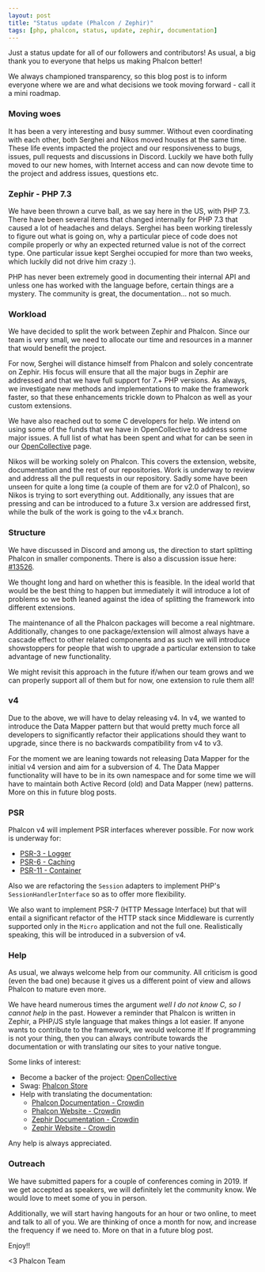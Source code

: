 ```yaml
---
layout: post
title: "Status update (Phalcon / Zephir)"
tags: [php, phalcon, status, update, zephir, documentation]
---
```


Just a status update for all of our followers and contributors! As usual, a big thank you to everyone that helps us making Phalcon better!

We always championed transparency, so this blog post is to inform everyone where we are and what decisions we took moving forward - call it a mini roadmap.

### Moving woes
It has been a very interesting and busy summer. Without even coordinating with each other, both Serghei and Nikos moved houses at the same time. These life events impacted the project and our responsiveness to bugs, issues, pull requests and discussions in Discord. Luckily we have both fully moved to our new homes, with Internet access and can now devote time to the project and address issues, questions etc.

### Zephir - PHP 7.3
We have been thrown a curve ball, as we say here in the US, with PHP 7.3. There have been several items that changed internally for PHP 7.3 that caused a lot of headaches and delays. Serghei has been working tirelessly to figure out what is going on, why a particular piece of code does not compile properly or why an expected returned value is not of the correct type. One particular issue kept Serghei occupied for more than two weeks, which luckily did not drive him crazy :).

PHP has never been extremely good in documenting their internal API and unless one has worked with the language before, certain things are a mystery. The community is great, the documentation... not so much.

### Workload
We have decided to split the work between Zephir and Phalcon. Since our team is very small, we need to allocate our time and resources in a manner that would benefit the project.

For now, Serghei will distance himself from Phalcon and solely concentrate on Zephir. His focus will ensure that all the major bugs in Zephir are addressed and that we have full support for 7.+ PHP versions. As always, we investigate new methods and implementations to make the framework faster, so that these enhancements trickle down to Phalcon as well as your custom extensions.

We have also reached out to some C developers for help. We intend on using some of the funds that we have in OpenCollective to address some major issues. A full list of what has been spent and what for can be seen in our [OpenCollective](https://opencollective.com/phalcon) page.

Nikos will be working solely on Phalcon. This covers the extension, website, documentation and the rest of our repositories. Work is underway to review and address all the pull requests in our repository. Sadly some have been unseen for quite a long time (a couple of them are for v2.0 of Phalcon), so Nikos is trying to sort everything out. Additionally, any issues that are pressing and can be introduced to a future 3.x version are addressed first, while the bulk of the work is going to the v4.x branch.

### Structure
We have discussed in Discord and among us, the direction to start splitting Phalcon in smaller components. There is also a discussion issue here:  [#13526](https://github.com/phalcon/cphalcon/issues/13526).

We thought long and hard on whether this is feasible. In the ideal world that would be the best thing to happen but immediately it will introduce a lot of problems so we both leaned against the idea of splitting the framework into different extensions.

The maintenance of all the Phalcon packages will become a real nightmare. Additionally, changes to one package/extension will almost always have a cascade effect to other related components and as such we will introduce showstoppers for people that wish to upgrade a particular extension to take advantage of new functionality.

We might revisit this approach in the future if/when our team grows and we can properly support all of them but for now, one extension to rule them all!

### v4
Due to the above, we will have to delay releasing v4. In v4, we wanted to introduce the Data Mapper pattern but that would pretty much force all developers to significantly refactor their applications should they want to upgrade, since there is no backwards compatibility from v4 to v3. 

For the moment we are leaning towards not releasing Data Mapper for the initial v4 version and aim for a subversion of 4. The Data Mapper functionality will have to be in its own namespace and for some time we will have to maintain both Active Record (old) and Data Mapper (new) patterns. More on this in future blog posts.

### PSR
Phalcon v4 will implement PSR interfaces wherever possible. For now work is underway for:
- [PSR-3 - Logger](https://github.com/phalcon/cphalcon/issues/13438)
- [PSR-6 - Caching](https://github.com/phalcon/cphalcon/issues/13439)
- [PSR-11 - Container](https://github.com/phalcon/cphalcon/issues/12295)

Also we are refactoring the `Session` adapters to implement PHP's `SessionHandlerInterface` so as to offer more flexibility.

We also want to implement PSR-7 (HTTP Message Interface) but that will entail a significant refactor of the HTTP stack since Middleware is currently supported only in the `Micro` application and not the full one. Realistically speaking, this will be introduced in a subversion of v4.

### Help
As usual, we always welcome help from our community. All criticism is good (even the bad one) because it gives us a different point of view and allows Phalcon to mature even more.

We have heard numerous times the argument _well I do not know C, so I cannot help_ in the past. However a reminder that Phalcon is written in Zephir, a PHP/JS style language that makes things a lot easier. If anyone wants to contribute to the framework, we would welcome it! If programming is not your thing, then you can always contribute towards the documentation or with translating our sites to your native tongue.

Some links of interest:
- Become a backer of the project: [OpenCollective](https://opencollective.com/phalcon)
- Swag: [Phalcon Store](https://store.phalconphp.com/)
- Help with translating the documentation:
    - [Phalcon Documentation - Crowdin](https://crowdin.com/project/phalcon-documentation)
    - [Phalcon Website - Crowdin](https://crowdin.com/project/phalcon-website)
    - [Zephir Documentation - Crowdin](https://crowdin.com/project/zephir-documentation)
    - [Zephir Website - Crowdin](https://crowdin.com/project/phalcon-website)

Any help is always appreciated.

### Outreach
We have submitted papers for a couple of conferences coming in 2019. If we get accepted as speakers, we will definitely let the community know. We would love to meet some of you in person.

Additionally, we will start having hangouts for an hour or two online, to meet and talk to all of you. We are thinking of once a month for now, and increase the frequency if we need to. More on that in a future blog post.


Enjoy!!



<3 Phalcon Team